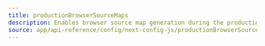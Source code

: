 ```yaml
---
title: productionBrowserSourceMaps
description: Enables browser source map generation during the production build.
source: app/api-reference/config/next-config-js/productionBrowserSourceMaps
---
```

